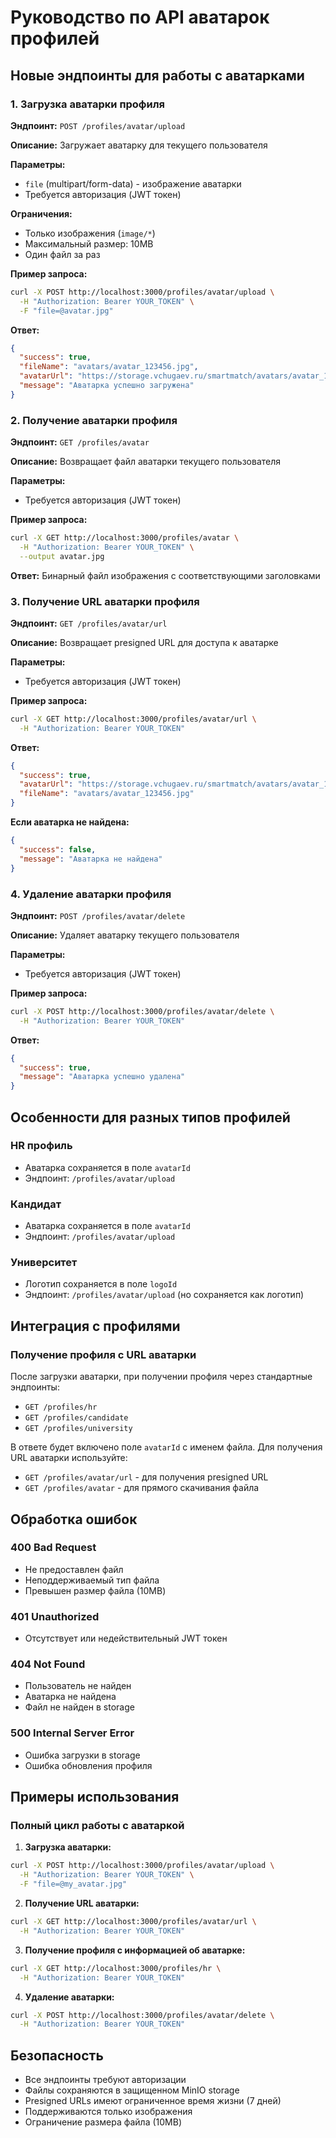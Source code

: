 # Руководство по API аватарок профилей

## Новые эндпоинты для работы с аватарками

### 1. Загрузка аватарки профиля
**Эндпоинт:** `POST /profiles/avatar/upload`

**Описание:** Загружает аватарку для текущего пользователя

**Параметры:**
- `file` (multipart/form-data) - изображение аватарки
- Требуется авторизация (JWT токен)

**Ограничения:**
- Только изображения (`image/*`)
- Максимальный размер: 10MB
- Один файл за раз

**Пример запроса:**
```bash
curl -X POST http://localhost:3000/profiles/avatar/upload \
  -H "Authorization: Bearer YOUR_TOKEN" \
  -F "file=@avatar.jpg"
```

**Ответ:**
```json
{
  "success": true,
  "fileName": "avatars/avatar_123456.jpg",
  "avatarUrl": "https://storage.vchugaev.ru/smartmatch/avatars/avatar_123456.jpg?X-Amz-Algorithm=...",
  "message": "Аватарка успешно загружена"
}
```

### 2. Получение аватарки профиля
**Эндпоинт:** `GET /profiles/avatar`

**Описание:** Возвращает файл аватарки текущего пользователя

**Параметры:**
- Требуется авторизация (JWT токен)

**Пример запроса:**
```bash
curl -X GET http://localhost:3000/profiles/avatar \
  -H "Authorization: Bearer YOUR_TOKEN" \
  --output avatar.jpg
```

**Ответ:** Бинарный файл изображения с соответствующими заголовками

### 3. Получение URL аватарки профиля
**Эндпоинт:** `GET /profiles/avatar/url`

**Описание:** Возвращает presigned URL для доступа к аватарке

**Параметры:**
- Требуется авторизация (JWT токен)

**Пример запроса:**
```bash
curl -X GET http://localhost:3000/profiles/avatar/url \
  -H "Authorization: Bearer YOUR_TOKEN"
```

**Ответ:**
```json
{
  "success": true,
  "avatarUrl": "https://storage.vchugaev.ru/smartmatch/avatars/avatar_123456.jpg?X-Amz-Algorithm=...",
  "fileName": "avatars/avatar_123456.jpg"
}
```

**Если аватарка не найдена:**
```json
{
  "success": false,
  "message": "Аватарка не найдена"
}
```

### 4. Удаление аватарки профиля
**Эндпоинт:** `POST /profiles/avatar/delete`

**Описание:** Удаляет аватарку текущего пользователя

**Параметры:**
- Требуется авторизация (JWT токен)

**Пример запроса:**
```bash
curl -X POST http://localhost:3000/profiles/avatar/delete \
  -H "Authorization: Bearer YOUR_TOKEN"
```

**Ответ:**
```json
{
  "success": true,
  "message": "Аватарка успешно удалена"
}
```

## Особенности для разных типов профилей

### HR профиль
- Аватарка сохраняется в поле `avatarId`
- Эндпоинт: `/profiles/avatar/upload`

### Кандидат
- Аватарка сохраняется в поле `avatarId`
- Эндпоинт: `/profiles/avatar/upload`

### Университет
- Логотип сохраняется в поле `logoId`
- Эндпоинт: `/profiles/avatar/upload` (но сохраняется как логотип)

## Интеграция с профилями

### Получение профиля с URL аватарки
После загрузки аватарки, при получении профиля через стандартные эндпоинты:
- `GET /profiles/hr`
- `GET /profiles/candidate` 
- `GET /profiles/university`

В ответе будет включено поле `avatarId` с именем файла. Для получения URL аватарки используйте:
- `GET /profiles/avatar/url` - для получения presigned URL
- `GET /profiles/avatar` - для прямого скачивания файла

## Обработка ошибок

### 400 Bad Request
- Не предоставлен файл
- Неподдерживаемый тип файла
- Превышен размер файла (10MB)

### 401 Unauthorized
- Отсутствует или недействительный JWT токен

### 404 Not Found
- Пользователь не найден
- Аватарка не найдена
- Файл не найден в storage

### 500 Internal Server Error
- Ошибка загрузки в storage
- Ошибка обновления профиля

## Примеры использования

### Полный цикл работы с аватаркой

1. **Загрузка аватарки:**
```bash
curl -X POST http://localhost:3000/profiles/avatar/upload \
  -H "Authorization: Bearer YOUR_TOKEN" \
  -F "file=@my_avatar.jpg"
```

2. **Получение URL аватарки:**
```bash
curl -X GET http://localhost:3000/profiles/avatar/url \
  -H "Authorization: Bearer YOUR_TOKEN"
```

3. **Получение профиля с информацией об аватарке:**
```bash
curl -X GET http://localhost:3000/profiles/hr \
  -H "Authorization: Bearer YOUR_TOKEN"
```

4. **Удаление аватарки:**
```bash
curl -X POST http://localhost:3000/profiles/avatar/delete \
  -H "Authorization: Bearer YOUR_TOKEN"
```

## Безопасность

- Все эндпоинты требуют авторизации
- Файлы сохраняются в защищенном MinIO storage
- Presigned URLs имеют ограниченное время жизни (7 дней)
- Поддерживаются только изображения
- Ограничение размера файла (10MB)
